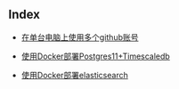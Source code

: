 ## Index

- [在单台电脑上使用多个github账号](https://jack5209.github.io/multiple-ssh-keys-settings-for-different-github-account)

- [使用Docker部署Postgres11+Timescaledb](https://jack5209.github.io/deploy-postgres11-timescaledb-in-docker)

- [使用Docker部署elasticsearch](https://jack5209.github.io/deploy-elasticsearch-in-docker.md)